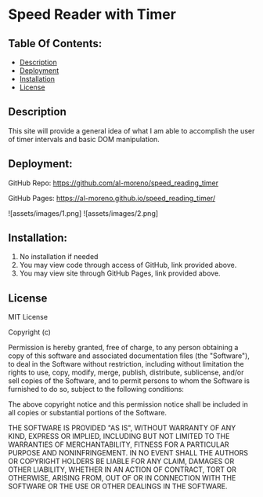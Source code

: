 # Speed Reader with Timer


## Table Of Contents:
- [Description](#Description)
- [Deployment](#Deployment)
- [Installation](#Installation)
- [License](#License)


## Description

This site will provide a general idea of what I am able to accomplish the user of timer intervals and basic DOM manipulation. 
## Deployment: 

GitHub Repo: https://github.com/al-moreno/speed_reading_timer

GitHub Pages: https://al-moreno.github.io/speed_reading_timer/

![assets/images/1.png]
![assets/images/2.png]

 
## Installation:
1.  No installation if needed 
2.  You may view code through access of GitHub, link provided above.
3.  You may view site through GitHub Pages, link provided above. 


## License
MIT License

Copyright (c) 

Permission is hereby granted, free of charge, to any person obtaining a copy of this software and associated documentation files (the "Software"), to deal in the Software without restriction, including without limitation the rights to use, copy, modify, merge, publish, distribute, sublicense, and/or sell copies of the Software, and to permit persons to whom the Software is furnished to do so, subject to the following conditions:

The above copyright notice and this permission notice shall be included in all copies or substantial portions of the Software.

THE SOFTWARE IS PROVIDED "AS IS", WITHOUT WARRANTY OF ANY KIND, EXPRESS OR IMPLIED, INCLUDING BUT NOT LIMITED TO THE WARRANTIES OF MERCHANTABILITY, FITNESS FOR A PARTICULAR PURPOSE AND NONINFRINGEMENT. IN NO EVENT SHALL THE AUTHORS OR COPYRIGHT HOLDERS BE LIABLE FOR ANY CLAIM, DAMAGES OR OTHER LIABILITY, WHETHER IN AN ACTION OF CONTRACT, TORT OR OTHERWISE, ARISING FROM, OUT OF OR IN CONNECTION WITH THE SOFTWARE OR THE USE OR OTHER DEALINGS IN THE SOFTWARE.
